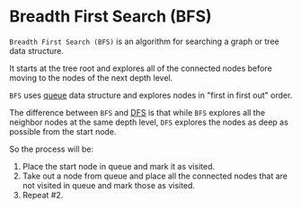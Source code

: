 # Breadth First Search (BFS)

```Breadth First Search (BFS)``` is an algorithm for searching a graph or tree data structure.

It starts at the tree root and explores all of the connected nodes before moving to the nodes of the next depth level. 

```BFS``` uses [queue](https://github.com/jbcolby0063/til/blob/main/algorithms/queue.md) data structure and explores nodes in "first in first out" order.

The difference between ```BFS``` and [DFS](https://github.com/jbcolby0063/til/blob/main/algorithms/dfs.md) is that while ```BFS``` explores all the neighbor nodes at the same depth level, 
```DFS``` explores the nodes as deep as possible from the start node. 

So the process will be:
1. Place the start node in queue and mark it as visited.
2. Take out a node from queue and place all the connected nodes that are not visited in queue and mark those as visited. 
3. Repeat #2.


